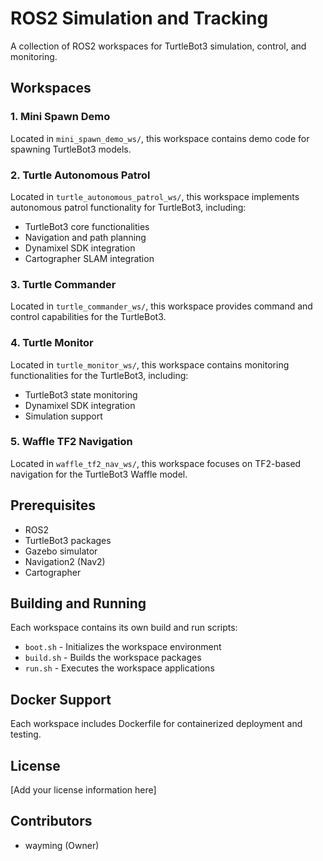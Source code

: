 # ROS2 Simulation and Tracking

A collection of ROS2 workspaces for TurtleBot3 simulation, control, and monitoring.

## Workspaces

### 1. Mini Spawn Demo
Located in `mini_spawn_demo_ws/`, this workspace contains demo code for spawning TurtleBot3 models.

### 2. Turtle Autonomous Patrol
Located in `turtle_autonomous_patrol_ws/`, this workspace implements autonomous patrol functionality for TurtleBot3, including:
- TurtleBot3 core functionalities
- Navigation and path planning
- Dynamixel SDK integration
- Cartographer SLAM integration

### 3. Turtle Commander
Located in `turtle_commander_ws/`, this workspace provides command and control capabilities for the TurtleBot3.

### 4. Turtle Monitor
Located in `turtle_monitor_ws/`, this workspace contains monitoring functionalities for the TurtleBot3, including:
- TurtleBot3 state monitoring
- Dynamixel SDK integration
- Simulation support

### 5. Waffle TF2 Navigation
Located in `waffle_tf2_nav_ws/`, this workspace focuses on TF2-based navigation for the TurtleBot3 Waffle model.

## Prerequisites

- ROS2
- TurtleBot3 packages
- Gazebo simulator
- Navigation2 (Nav2)
- Cartographer

## Building and Running

Each workspace contains its own build and run scripts:
- `boot.sh` - Initializes the workspace environment
- `build.sh` - Builds the workspace packages
- `run.sh` - Executes the workspace applications

## Docker Support

Each workspace includes Dockerfile for containerized deployment and testing.

## License

[Add your license information here]

## Contributors

- wayming (Owner)
